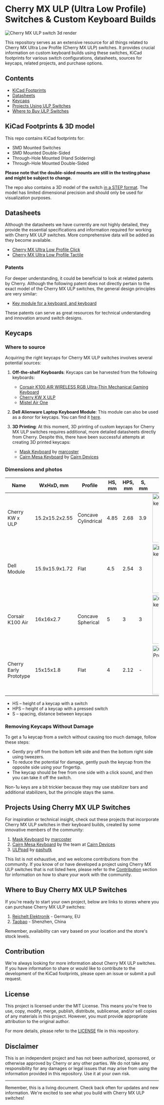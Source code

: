# Cherry MX ULP (Ultra Low Profile) Switches & Custom Keyboard Builds

![Cherry MX ULP switch 3d render](Cherry_MX_ULP.jpg)

This repository serves as an extensive resource for all things related to Cherry MX Ultra Low Profile (Cherry MX ULP) switches. It provides crucial information on custom keyboard builds using these switches, KiCad footprints for various switch configurations, datasheets, sources for keycaps, related projects, and purchase options.

## Contents

- [KiCad Footprints](#kicad-footprints--3d-model)
- [Datasheets](#datasheets)
- [Keycaps](#keycaps)
- [Projects Using ULP Switches](#projects-using-cherry-mx-ulp-switches)
- [Where to Buy ULP Switches](#where-to-buy-cherry-mx-ulp-switches)

## KiCad Footprints & 3D model

This repo contains KiCad footprints for:

- SMD Mounted Switches
- SMD Mounted Double-Sided
- Through-Hole Mounted (Hand Soldering)
- Through-Hole Mounted Double-Sided

**Please note that the double-sided mounts are still in the testing phase and might be subject to change.**

The repo also contains a 3D model of the switch [in a STEP format](https://github.com/pashutk/Cherry_MX_ULP/blob/main/Cherry_ULP.pretty/Cherry_MX_ULP.step). The model has limited dimensional precision and should only be used for visualization purposes.

## Datasheets

Although the datasheets we have currently are not highly detailed, they provide the essential specifications and information required for working with Cherry MX ULP switches. More comprehensive data will be added as they become available.

- [Cherry MX Ultra Low Profile Click](https://github.com/pashutk/Cherry_ULP/blob/main/CHERRY_MX_ULP_Click_Datasheet.pdf)
- [Cherry MX Ultra Low Profile Tactile](https://github.com/pashutk/Cherry_ULP/blob/main/CHERRY_MX_ULP_Tactile_Datasheet.pdf)

### Patents

For deeper understanding, it could be beneficial to look at related patents by Cherry. Although the following patent does not directly pertain to the exact model of the Cherry MX ULP switches, the general design principles are very similar:

- [Key module for a keyboard, and keyboard](https://patents.google.com/patent/US20230154700A1/en?inventor=Eduard+Ruff&sort=new)

These patents can serve as great resources for technical understanding and innovation around switch designs.

## Keycaps

### Where to source

Acquiring the right keycaps for Cherry MX ULP switches involves several potential sources:

1. **Off-the-shelf Keyboards**: Keycaps can be harvested from the following keyboards:
    - [Corsair K100 AIR WIRELESS RGB Ultra-Thin Mechanical Gaming Keyboard](https://www.corsair.com/ww/en/p/keyboards/ch-913a01u-ch/k100-air-wireless-rgb-ultra-thin-mechanical-gaming-keyboard-cherry-mx-ultra-low-profile-tactile-ch-913a01u-ch)
    - [Cherry KW X ULP](https://www.cherryamericas.com/kw-x-ulp)
    - [Mistel Air One](http://mistelkeyboard.com/products/9a36520f591f4f8b8e1253abf6885b51)

2. **Dell Alienware Laptop Keyboard Module**: This module can also be used as a donor for keycaps. You can find it [here](https://www.aliexpress.com/item/1005005578673316.html?spm=a2g0o.order_detail.order_detail_item.2.2141f19c5ezQLC).

3. **3D Printing**: At this moment, 3D printing of custom keycaps for Cherry MX ULP switches requires additional, more detailed datasheets directly from Cherry. Despite this, there have been successful attempts at creating 3D printed keycaps:
    - [Mask Keyboard](https://www.reddit.com/r/ErgoMechKeyboards/comments/zpo9h6/mask200_4x6_split_keyboard_with_cherry_mxulp_keys/) by [marcoster](https://github.com/marcoster)
    - [Cairn Mesa Keyboard](https://gitlab.cairn-devices.eu/cairntech/cairn-mesa-key) by [Cairn Devices](https://www.cairn-devices.eu/)

### Dimensions and photos

|          Name          |   WxHxD, mm    |       Profile       | HS, mm | HPS, mm | S, mm |                                                 Photo                                                 |
|------------------------|----------------|---------------------|--------|---------|-------|-------------------------------------------------------------------------------------------------------|
| Cherry KW x ULP        | 15.2x15.2x2.55 | Concave Cylindrical |   4.85 |    2.68 |   3.9 | <img src="./Cherry_KW_x_ULP.jpeg" alt="Cherry KW x ULP keycap" width="160px" height="160px" />        |
| Dell Module            | 15.9x15.9x1.72 | Flat                |    4.5 |    2.54 |     3 | <img src="./Dell_Module.jpeg" alt="Dell Module keycap" width="160px" height="160px" />                |
| Corsair K100 Air       | 16x16x2.7      | Concave Spherical   |      5 |       3 |     3 | <img src="./Corsair_K100_Air.jpeg" alt="Corsair K100 Air keycap" width="160px" height="160px" />      |
| Cherry Early Prototype | 15x15x1.8      | Flat                |      4 |    2.12 |     - | <img src="./Cherry_Early_Prototype.jpeg" alt="Cherry Early Prototype" width="160px" height="160px" /> |

- HS – height of a keycap with a switch
- HPS – height of a keycap with a pressed switch
- S – spacing, distance between keycaps

### Removing Keycaps Without Damage

To get a 1u keycap from a switch without causing too much damage, follow these steps:

- Gently pry off from the bottom left side and then the bottom right side using tweezers.
- To reduce the potential for damage, gently push the keycap from the opposite side using your fingertip.
- The keycap should be free from one side with a click sound, and then you can take it off the switch.

Non-1u keys are a bit trickier because they may use stabilizer bars and additional stabilizers, but the principle stays the same.

## Projects Using Cherry MX ULP Switches

For inspiration or technical insight, check out these projects that incorporate Cherry MX ULP switches in their keyboard builds, created by some innovative members of the community:

1. [Mask Keyboard](https://www.reddit.com/r/ErgoMechKeyboards/comments/zpo9h6/mask200_4x6_split_keyboard_with_cherry_mxulp_keys/) by [marcoster](https://github.com/marcoster)
2. [Cairn Mesa Keyboard](https://gitlab.cairn-devices.eu/cairntech/cairn-mesa-key) by the team at [Cairn Devices](https://www.cairn-devices.eu/)
3. [ULPpad](https://t.me/s/pashutkkb/60) by [pashutk](https://github.com/pashutk)

This list is not exhaustive, and we welcome contributions from the community. If you know of or have developed a project using Cherry MX ULP switches that is not listed here, please refer to the [Contribution](#contribution) section for information on how to share your work with the community.

## Where to Buy Cherry MX ULP Switches

If you're ready to start your own project, below are links to stores where you can purchase Cherry MX ULP switches:

1. [Reichelt Elektronik](https://www.reichelt.de/de/en/cherry-mx-ultra-low-profile-rgb-pushbutton-module-cherry-mx6c-k3nb-p335040.html) - Germany, EU
2. [Taobao](https://detail.1688.com/offer/681367194838.html) - Shenzhen, China

Remember, availability can vary based on your location and the store's stock levels.

## Contribution

We're always looking for more information about Cherry MX ULP switches. If you have information to share or would like to contribute to the development of the KiCad footprints, please open an issue or submit a pull request.

## License

This project is licensed under the MIT License. This means you're free to use, copy, modify, merge, publish, distribute, sublicense, and/or sell copies of any materials in this project. However, you must provide appropriate attribution to the original author.

For more details, please refer to the [LICENSE](LICENSE) file in this repository.

## Disclaimer

This is an independent project and has not been authorized, sponsored, or otherwise approved by Cherry or any other parties. We do not take any responsibility for any damages or legal issues that may arise from using the information provided in this repository. Use it at your own risk.

---

Remember, this is a living document. Check back often for updates and new information. We're excited to see what you build with Cherry MX ULP switches!

